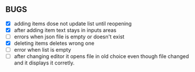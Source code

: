 ## BUGS
- [x] adding items dose not update list until reopening
- [x] after adding item text stays in inputs areas
- [ ] errors when json file is empty or doesn't exist
- [x] deleting items deletes wrong one
- [ ] error when list is empty
- [ ] after changing editor it opens file in old choice even though file changed and it displays it corretly. 
